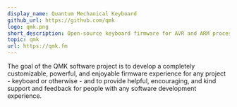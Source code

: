 ```yaml
---
display_name: Quantum Mechanical Keyboard
github_url: https://github.com/qmk
logo: qmk.png
short_description: Open-source keyboard firmware for AVR and ARM processors
topic: qmk
url: https://qmk.fm
---
```

The goal of the QMK software project is to develop a completely customizable, powerful, and enjoyable firmware experience for any project - keyboard or otherwise - and to provide helpful, encouraging, and kind support and feedback for people with any software development experience.